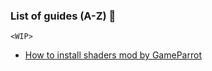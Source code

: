 ### List of guides (A-Z) 🌳
`<WIP>`

* [How to install shaders mod by GameParrot](https://faizul726.github.io/guides/shadersmodinstallation)
